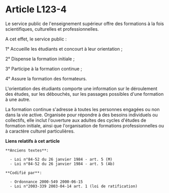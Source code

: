 # Article L123-4

Le service public de l'enseignement supérieur offre des formations à la fois scientifiques, culturelles et professionnelles.

A cet effet, le service public :

1° Accueille les étudiants et concourt à leur orientation ;

2° Dispense la formation initiale ;

3° Participe à la formation continue ;

4° Assure la formation des formateurs.

L'orientation des étudiants comporte une information sur le déroulement des études, sur les débouchés, sur les passages
possibles d'une formation à une autre.

La formation continue s'adresse à toutes les personnes engagées ou non dans la vie active. Organisée pour répondre à des
besoins individuels ou collectifs, elle inclut l'ouverture aux adultes des cycles d'études de formation initiale, ainsi que
l'organisation de formations professionnelles ou à caractère culturel particulières.

**Liens relatifs à cet article**

	**Anciens textes**:

	  - Loi n°84-52 du 26 janvier 1984 - art. 5 (M)
	  - Loi n°84-52 du 26 janvier 1984 - art. 5 (Ab)

	**Codifié par**:

	  - Ordonnance 2000-549 2000-06-15
	  - Loi n°2003-339 2003-04-14 art. 1 (loi de ratification)
